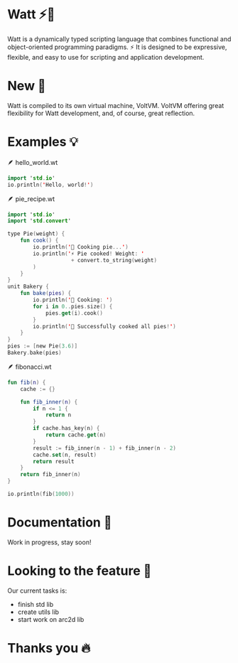 # Watt ⚡🍹


Watt is a dynamically typed scripting language that combines functional and object-oriented programming paradigms. ⚡
It is designed to be expressive, flexible, and easy to use for scripting and application development.

# New 🚀
Watt is compiled to its own virtual machine, VoltVM.
VoltVM offering great flexibility for Watt development, and, of course,
great reflection.

# Examples 💡
🪶 hello_world.wt
```kotlin
import 'std.io'
io.println('Hello, world!')
```

🪶 pie_recipe.wt
```kotlin
import 'std.io'
import 'std.convert'

type Pie(weight) {
    fun cook() {
        io.println('🥧 Cooking pie...')
        io.println('⚡ Pie cooked! Weight: '
                    + convert.to_string(weight)
        )
    }
}
unit Bakery {
    fun bake(pies) {
        io.println('🍪 Cooking: ')
        for i in 0..pies.size() {
            pies.get(i).cook()
        }
        io.println('🎉 Successfully cooked all pies!')
    }
}
pies := [new Pie(3.6)]
Bakery.bake(pies)
```

🪶 fibonacci.wt
```kotlin
fun fib(n) {
    cache := {}

    fun fib_inner(n) {
        if n <= 1 {
            return n
        }
        if cache.has_key(n) {
            return cache.get(n)
        }
        result := fib_inner(n - 1) + fib_inner(n - 2)
        cache.set(n, result)
        return result
    }
    return fib_inner(n)
}

io.println(fib(1000))
```

# Documentation 🌺
Work in progress, stay soon!

# Looking to the feature 🔭
Our current tasks is:
- finish std lib
- create utils lib
- start work on arc2d lib

# Thanks you 🔥️